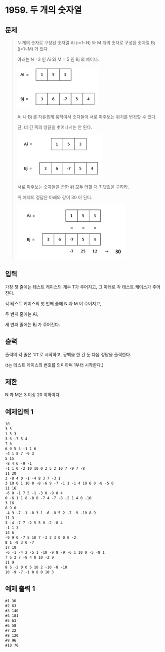 # 1959. 두 개의 숫자열
## 문제
> N 개의 숫자로 구성된 숫자열 Ai (i=1~N) 와 M 개의 숫자로 구성된 숫자열 Bj (j=1~M) 가 있다.
>
>아래는 N =3 인 Ai 와 M = 5 인 Bj 의 예이다.
> 
> ![img.png](img.png)
> 
> Ai 나 Bj 를 자유롭게 움직여서 숫자들이 서로 마주보는 위치를 변경할 수 있다.
> 
> 단, 더 긴 쪽의 양끝을 벗어나서는 안 된다.
> 
> ![img_1.png](img_1.png)
> 
>서로 마주보는 숫자들을 곱한 뒤 모두 더할 때 최댓값을 구하라.
>
> 위 예제의 정답은 아래와 같이 30 이 된다.
> 
> ![img_2.png](img_2.png)
## 입력
가장 첫 줄에는 테스트 케이스의 개수 T가 주어지고, 그 아래로 각 테스트 케이스가 주어진다.

각 테스트 케이스의 첫 번째 줄에 N 과 M 이 주어지고,

두 번째 줄에는 Ai,

세 번째 줄에는 Bj 가 주어진다.
## 출력
출력의 각 줄은 '#t'로 시작하고, 공백을 한 칸 둔 다음 정답을 출력한다.

(t는 테스트 케이스의 번호를 의미하며 1부터 시작한다.)

## 제한
N 과 M은 3 이상 20 이하이다.
## 예제입력 1
```
10
3 5
1 5 3
3 6 -7 5 4
7 6
6 0 5 5 -1 1 6
-4 1 8 7 -9 3
5 15
-8 4 6 -9 -1
-1 1 0 -2 10 10 0 2 5 2 10 7 -9 7 -8
11 20
3 -8 4 0 -1 -4 8 3 7 -3 1
3 10 0 1 10 0 -8 -6 9 -7 -1 1 -1 4 10 6 0 -8 -5 0
11 16
-6 0 -1 7 5 -1 -3 0 -9 8 4
0 -6 1 1 8 -8 0 -7 4 -7 -8 -2 1 4 0 -10
3 16
8 9 0
-4 9 -7 -1 -8 3 1 -6 -8 5 2 -7 -9 -10 8 9
11 3
3 -4 -7 7 -2 5 5 0 -2 -8 4
-1 1 3
14 6
-9 9 0 -7 8 10 7 -3 2 3 0 0 0 -2
8 1 -9 3 0 -7
17 10
-6 -1 -4 2 -5 1 -10 -9 8 -9 -6 1 10 0 -5 -8 1
7 6 2 7 -8 4 8 10 -2 9
11 9
8 6 -2 0 0 5 10 2 -10 -8 -10
10 -9 -7 -1 0 8 0 10 3
```
## 예제 출력 1
```
#1 30
#2 63
#3 140
#4 181
#5 63
#6 58
#7 22
#8 120
#9 96
#10 70
```